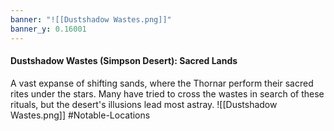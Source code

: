 ```yaml
---
banner: "![[Dustshadow Wastes.png]]"
banner_y: 0.16001
---
```



#### Dustshadow Wastes (Simpson Desert): Sacred Lands

A vast expanse of shifting sands, where the Thornar perform their sacred rites under the stars. Many have tried to cross the wastes in search of these rituals, but the desert's illusions lead most astray.
![[Dustshadow Wastes.png]]
#Notable-Locations